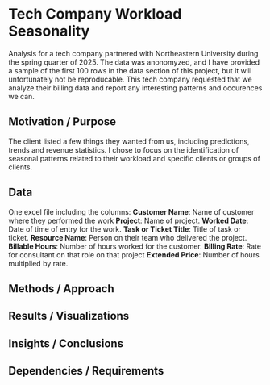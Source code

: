 # Tech Company Workload Seasonality
Analysis for a tech company partnered with Northeastern University during the spring quarter of 2025. The data was anonomyzed, and I have provided a sample of the first 100 rows in the data section of this project, but it will unfortunately not be reproducable. This tech company requested that we analyze their billing data and report any interesting patterns and occurences we can. 

## Motivation / Purpose
The client listed a few things they wanted from us, including predictions, trends and revenue statistics. I chose to focus on the identification of seasonal patterns related to their workload and specific clients or groups of clients.

## Data
One excel file including the columns:
**Customer Name**: Name of customer where they performed the work
**Project**: Name of project.
**Worked Date**: Date of time of entry for the work.
**Task or Ticket Title**: Title of task or ticket.
**Resource Name**: Person on their team who delivered the project.
**Billable Hours**: Number of hours worked for the customer. 
**Billing Rate**: Rate for consultant on that role on that project
**Extended Price**: Number of hours multiplied by rate. 

## Methods / Approach

## Results / Visualizations

## Insights / Conclusions

## Dependencies / Requirements

